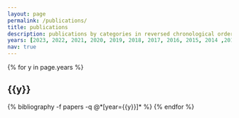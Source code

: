 ```yaml
---
layout: page
permalink: /publications/
title: publications
description: publications by categories in reversed chronological order. generated by jekyll-scholar.
years: [2023, 2022, 2021, 2020, 2019, 2018, 2017, 2016, 2015, 2014 ,2012]
nav: true
---
```


<div class="publications">

{% for y in page.years %}
  <h2 class="year">{{y}}</h2>
  {% bibliography -f papers -q @*[year={{y}}]* %}
{% endfor %}

</div>

